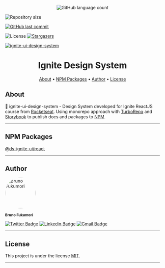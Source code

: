 <p align="center">
  <img alt="GitHub language count" src="https://img.shields.io/github/languages/count/bfukumori/
ignite-ui-design-system?color=%2304D361">

<img alt="Repository size" src="https://img.shields.io/github/repo-size/bfukumori/
ignite-ui-design-system">

<a href="https://github.com/bfukumori/
ignite-ui-design-system/commits/master">
<img alt="GitHub last commit" src="https://img.shields.io/github/last-commit/bfukumori/
ignite-ui-design-system">
</a>

   <img alt="License" src="https://img.shields.io/badge/license-MIT-brightgreen">
   <a href="https://github.com/bfukumori/
ignite-ui-design-system/stargazers">
    <img alt="Stargazers" src="https://img.shields.io/github/stars/bfukumori/
ignite-ui-design-system?style=social">
  </a>

<a href="https://bfukumori.github.io/
ignite-ui-design-system/">
<img alt="
ignite-ui-design-system" src="https://img.shields.io/badge/
ignite-ui-design-system-%237159c1?style=flat&logo=ghost">
</a>

</p>

<h1 align="center">
    Ignite Design System
</h1>

<p align="center">
  <a href="#about">About</a> •
  <a href="#packages">NPM Packages</a> • 
  <a href="#author">Author</a> • 
  <a href="#user-content-license">License</a>
</p>

## About

📄
ignite-ui-design-system - Design System developed for Ignite ReactJS course from [Rocketseat](https://www.rocketseat.com.br/ignite).
Using monorepo approach with [TurboRepo](https://turborepo.org/) and [Storybook](https://storybook.js.org/) to publish docs and packages to [NPM](https://www.npmjs.com/).

---

## NPM Packages

[@ds-ignite-ui/react](https://www.npmjs.com/package/@ds-ignite-ui/react)

---

## Author

<a href="https://www.facebook.com/bruno.fukumori.9/">
 <img style="border-radius: 50%;" src="https://avatars.githubusercontent.com/u/82473580?v=4" width="100px;" alt="Bruno Fukumori"/>
 <br />
  
 <sub><b>Bruno Fukumori</b></sub></a> <a href="https://www.facebook.com/bruno.fukumori.9/" title="facebook"></a>
 <br />

[![Twitter Badge](https://img.shields.io/badge/-Twitter-1ca0f1?style=flat-square&labelColor=1ca0f1&logo=twitter&logoColor=white&link=https://twitter.com/hi_fukujp)](https://twitter.com/hi_fukujp) [![Linkedin Badge](https://img.shields.io/badge/-Linkedin-blue?style=flat-square&logo=Linkedin&logoColor=white&link=https://www.linkedin.com/in/bfukumori/)](https://www.linkedin.com/in/bfukumori/)
[![Gmail Badge](https://img.shields.io/badge/-Gmail-c14438?style=flat-square&logo=Gmail&logoColor=white&link=mailto:brunofukumori@gmail.com)](mailto:brunofukumori@gmail.com)

---

## License

This project is under the license [MIT](./LICENSE).

---

